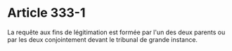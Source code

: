 # Article 333-1

La requête aux fins de légitimation est formée par l'un des deux parents ou par les deux conjointement devant le tribunal de grande instance.